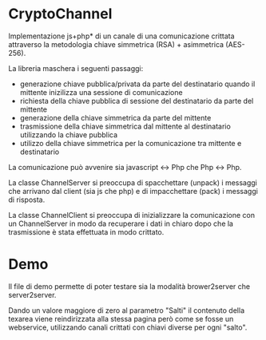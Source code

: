 # CryptoChannel
Implementazione js+php* di un canale di una comunicazione crittata attraverso
la metodologia chiave simmetrica (RSA) + asimmetrica (AES-256).

La libreria maschera i seguenti passaggi:
- generazione chiave pubblica/privata da parte del destinatario quando il mittente inizilizza una sessione di comunicazione
- richiesta della chiave pubblica di sessione del destinatario da parte del mittente
- generazione della chiave simmetrica da parte del mittente
- trasmissione della chiave simmetrica dal mittente al destinatario utilizzando la chiave pubblica
- utilizzo della chiave simmetrica per la comunicazione tra mittente e destinatario

La comunicazione può avvenire sia javascript <-> Php che Php <-> Php.

La classe ChannelServer si preoccupa di spacchettare (unpack) i messaggi che arrivano dal client (sia js che php)
e di impacchettare (pack) i messaggi di risposta.

La classe ChannelClient si preoccupa di inizializzare la comunicazione con un ChannelServer in modo da recuperare i dati in chiaro
dopo che la trasmissione è stata effettuata in modo crittato.

# Demo
Il file di demo permette di poter testare sia la modalità brower2server che server2server.

Dando un valore maggiore di zero al parametro "Salti" il contenuto della texarea viene reindirizzata alla stessa pagina 
però come se fosse un webservice, utilizzando canali crittati con chiavi diverse per ogni "salto".
